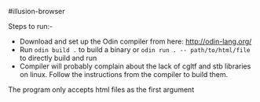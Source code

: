 #illusion-browser

Steps to run:-

- Download and set up the Odin compiler from here: http://odin-lang.org/
- Run `odin build .` to build a binary or `odin run . -- path/to/html/file` to directly build and run
- Compiler will probably complain about the lack of cgltf and stb libraries on linux. Follow the instructions from the compiler to build them.

The program only accepts html files as the first argument

